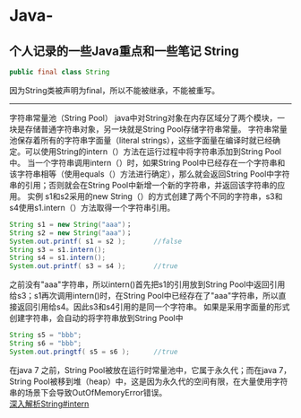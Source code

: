 # Java-
个人记录的一些Java重点和一些笔记
String
----

```java
public final class String
```
因为String类被声明为final，所以不能被继承，不能被重写。

---
字符串常量池（String Pool）
java中对String对象在内存区域分了两个模块，一块是存储普通字符串对象，另一块就是String Pool存储字符串常量。
字符串常量池保存着所有的字符串字面量（literal strings），这些字面量在编译时就已经确定。可以使用String的intern（）方法在运行过程中将字符串添加到String Pool中。
当一个字符串调用intern（）时，如果String Pool中已经存在一个字符串和该字符串相等（使用equals（）方法进行确定），那么就会返回String Pool中字符串的引用；否则就会在String Pool中新增一个新的字符串，并返回该字符串的应用。
实例
s1和s2采用的new String（）的方式创建了两个不同的字符串，s3和s4使用s1.intern（）方法取得一个字符串引用。

```java
String s1 = new String("aaa")；
String s2 = new String("aaa")；
System.out.printf( s1 = s2 );       //false
String s3 = s1.intern();
String s4 = s1.intern();
System.out.printf( s3 = s4 );       //true
```
之前没有"aaa"字符串，所以intern()首先把s1的引用放到String Pool中返回引用给s3；s1再次调用intern()时，在String Pool中已经存在了"aaa"字符串，所以直接返回引用给s4。因此s3和s4引用的是同一个字符串。
如果是采用字面量的形式创建字符串，会自动的将字符串放到String Pool中

```java
String s5 = "bbb";
String s6 = "bbb";
System.out.pringtf( s5 = s6 );      //true
```
在java 7 之前，String Pool被放在运行时常量池中，它属于永久代；而在java 7，String Pool被移到堆（heap）中，这是因为永久代的空间有限，在大量使用字符串的场景下会导致OutOfMemoryError错误。  
[深入解析String#intern](https://tech.meituan.com/2014/03/06/in-depth-understanding-string-intern.html)
